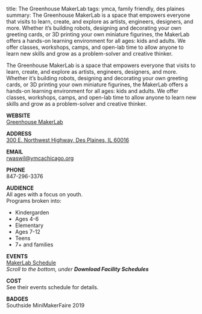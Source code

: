 title: The Greenhouse MakerLab
tags: ymca, family friendly, des plaines
summary: The Greenhouse MakerLab is a space that empowers everyone that visits to learn, create, and explore as artists, engineers, designers, and more. Whether it’s building robots, designing and decorating your own greeting cards, or 3D printing your own miniature figurines, the MakerLab offers a hands-on learning environment for all ages: kids and adults. We offer classes, workshops, camps, and open-lab time to allow anyone to learn new skills and grow as a problem-solver and creative thinker.

The Greenhouse MakerLab is a space that empowers everyone that visits to learn, create, and explore as artists, engineers, designers, and more. Whether it’s building robots, designing and decorating your own greeting cards, or 3D printing your own miniature figurines, the MakerLab offers a hands-on learning environment for all ages: kids and adults. We offer classes, workshops, camps, and open-lab time to allow anyone to learn new skills and grow as a problem-solver and creative thinker.

**WEBSITE**  
[Greenhouse MakerLab](https://www.ymcachicago.org/lattof/programs/makerlab)  

**ADDRESS**  
[300 E. Northwest Highway, Des Plaines, IL 60016](https://goo.gl/maps/QH579N5zaYrE8gXt5)  

**EMAIL**  
rwaswil@ymcachicago.org

**PHONE**  
847-296-3376 

**AUDIENCE**  
All ages with a focus on youth.  
Programs broken into:  
* Kindergarden
* Ages 4-6
* Elementary
* Ages 7-12
* Teens
* 7+ and families  

**EVENTS**  
[MakerLab Schedule](https://www.ymcachicago.org/lattof/programs)  
_Scroll to the bottom, under **Download Facility Schedules**_

**COST**  
See their events schedule for details.  

**BADGES**  
Southside MiniMakerFaire 2019
